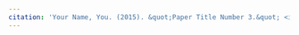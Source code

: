 ```yaml
---
citation: 'Your Name, You. (2015). &quot;Paper Title Number 3.&quot; <i>Journal 1</i>. 1(3).'
---
```

